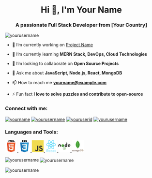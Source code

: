 <h1 align="center">Hi 👋, I'm Your Name</h1>
<h3 align="center">A passionate Full Stack Developer from [Your Country]</h3>

<p align="left"> <img src="https://komarev.com/ghpvc/?username=yourusername&label=Profile%20views&color=0e75b6&style=flat" alt="yourusername" /> </p>

- 🔭 I’m currently working on [Project Name](https://github.com/yourusername/projectname)

- 🌱 I’m currently learning **MERN Stack, DevOps, Cloud Technologies**

- 👯 I’m looking to collaborate on **Open Source Projects**

- 💬 Ask me about **JavaScript, Node.js, React, MongoDB**

- 📫 How to reach me **yourname@example.com**

- ⚡ Fun fact **I love to solve puzzles and contribute to open-source**

<h3 align="left">Connect with me:</h3>
<p align="left">
<a href="https://linkedin.com/in/yourname" target="blank"><img align="center" src="https://cdn.jsdelivr.net/npm/simple-icons@3.0.1/icons/linkedin.svg" alt="yourname" height="30" width="40" /></a>
<a href="https://twitter.com/yourusername" target="blank"><img align="center" src="https://cdn.jsdelivr.net/npm/simple-icons@3.0.1/icons/twitter.svg" alt="yourusername" height="30" width="40" /></a>
<a href="https://stackoverflow.com/users/youruserid" target="blank"><img align="center" src="https://cdn.jsdelivr.net/npm/simple-icons@3.0.1/icons/stackoverflow.svg" alt="youruserid" height="30" width="40" /></a>
<a href="https://instagram.com/yourusername" target="blank"><img align="center" src="https://cdn.jsdelivr.net/npm/simple-icons@3.0.1/icons/instagram.svg" alt="yourusername" height="30" width="40" /></a>
</p>

<h3 align="left">Languages and Tools:</h3>
<p align="left">
  <a href="https://www.w3.org/html/" target="_blank" rel="noreferrer"> 
    <img src="https://raw.githubusercontent.com/devicons/devicon/master/icons/html5/html5-original-wordmark.svg" alt="html5" width="40" height="40"/> 
  </a> 
  <a href="https://www.w3schools.com/css/" target="_blank" rel="noreferrer">
    <img src="https://raw.githubusercontent.com/devicons/devicon/master/icons/css3/css3-original-wordmark.svg" alt="css3" width="40" height="40"/> 
  </a>
  <a href="https://developer.mozilla.org/en-US/docs/Web/JavaScript" target="_blank" rel="noreferrer">
    <img src="https://raw.githubusercontent.com/devicons/devicon/master/icons/javascript/javascript-original.svg" alt="javascript" width="40" height="40"/> 
  </a>
  <a href="https://reactjs.org/" target="_blank" rel="noreferrer">
    <img src="https://raw.githubusercontent.com/devicons/devicon/master/icons/react/react-original-wordmark.svg" alt="react" width="40" height="40"/> 
  </a> 
  <a href="https://nodejs.org" target="_blank" rel="noreferrer">
    <img src="https://raw.githubusercontent.com/devicons/devicon/master/icons/nodejs/nodejs-original-wordmark.svg" alt="nodejs" width="40" height="40"/> 
  </a>
  <a href="https://www.mongodb.com/" target="_blank" rel="noreferrer">
    <img src="https://raw.githubusercontent.com/devicons/devicon/master/icons/mongodb/mongodb-original-wordmark.svg" alt="mongodb" width="40" height="40"/> 
  </a> 
</p>

<p><img align="left" src="https://github-readme-stats.vercel.app/api/top-langs?username=yourusername&show_icons=true&locale=en&layout=compact" alt="yourusername" /></p>

<p>&nbsp;<img align="center" src="https://github-readme-stats.vercel.app/api?username=yourusername&show_icons=true&locale=en" alt="yourusername" /></p>

<p><img align="center" src="https://github-readme-streak-stats.herokuapp.com/?user=yourusername&" alt="yourusername" /></p>
